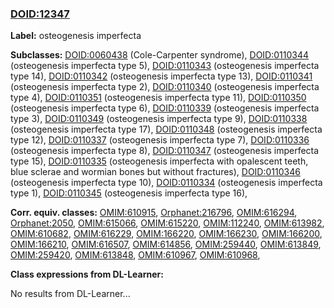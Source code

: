 
### [DOID:12347](http://purl.obolibrary.org/obo/DOID_12347)
**Label:** osteogenesis imperfecta

**Subclasses:** [DOID:0060438](http://purl.obolibrary.org/obo/DOID_0060438) (Cole-Carpenter syndrome), [DOID:0110344](http://purl.obolibrary.org/obo/DOID_0110344) (osteogenesis imperfecta type 5), [DOID:0110343](http://purl.obolibrary.org/obo/DOID_0110343) (osteogenesis imperfecta type 14), [DOID:0110342](http://purl.obolibrary.org/obo/DOID_0110342) (osteogenesis imperfecta type 13), [DOID:0110341](http://purl.obolibrary.org/obo/DOID_0110341) (osteogenesis imperfecta type 2), [DOID:0110340](http://purl.obolibrary.org/obo/DOID_0110340) (osteogenesis imperfecta type 4), [DOID:0110351](http://purl.obolibrary.org/obo/DOID_0110351) (osteogenesis imperfecta type 11), [DOID:0110350](http://purl.obolibrary.org/obo/DOID_0110350) (osteogenesis imperfecta type 6), [DOID:0110339](http://purl.obolibrary.org/obo/DOID_0110339) (osteogenesis imperfecta type 3), [DOID:0110349](http://purl.obolibrary.org/obo/DOID_0110349) (osteogenesis imperfecta type 9), [DOID:0110338](http://purl.obolibrary.org/obo/DOID_0110338) (osteogenesis imperfecta type 17), [DOID:0110348](http://purl.obolibrary.org/obo/DOID_0110348) (osteogenesis imperfecta type 12), [DOID:0110337](http://purl.obolibrary.org/obo/DOID_0110337) (osteogenesis imperfecta type 7), [DOID:0110336](http://purl.obolibrary.org/obo/DOID_0110336) (osteogenesis imperfecta type 8), [DOID:0110347](http://purl.obolibrary.org/obo/DOID_0110347) (osteogenesis imperfecta type 15), [DOID:0110335](http://purl.obolibrary.org/obo/DOID_0110335) (osteogenesis imperfecta with opalescent teeth, blue sclerae and wormian bones but without fractures), [DOID:0110346](http://purl.obolibrary.org/obo/DOID_0110346) (osteogenesis imperfecta type 10), [DOID:0110334](http://purl.obolibrary.org/obo/DOID_0110334) (osteogenesis imperfecta type 1), [DOID:0110345](http://purl.obolibrary.org/obo/DOID_0110345) (osteogenesis imperfecta type 16), 

**Corr. equiv. classes:** [OMIM:610915](http://purl.obolibrary.org/obo/OMIM_610915), [Orphanet:216796](http://www.orpha.net/ORDO/Orphanet_216796), [OMIM:616294](http://purl.obolibrary.org/obo/OMIM_616294), [Orphanet:2050](http://www.orpha.net/ORDO/Orphanet_2050), [OMIM:615066](http://purl.obolibrary.org/obo/OMIM_615066), [OMIM:615220](http://purl.obolibrary.org/obo/OMIM_615220), [OMIM:112240](http://purl.obolibrary.org/obo/OMIM_112240), [OMIM:613982](http://purl.obolibrary.org/obo/OMIM_613982), [OMIM:610682](http://purl.obolibrary.org/obo/OMIM_610682), [OMIM:616229](http://purl.obolibrary.org/obo/OMIM_616229), [OMIM:166220](http://purl.obolibrary.org/obo/OMIM_166220), [OMIM:166230](http://purl.obolibrary.org/obo/OMIM_166230), [OMIM:166200](http://purl.obolibrary.org/obo/OMIM_166200), [OMIM:166210](http://purl.obolibrary.org/obo/OMIM_166210), [OMIM:616507](http://purl.obolibrary.org/obo/OMIM_616507), [OMIM:614856](http://purl.obolibrary.org/obo/OMIM_614856), [OMIM:259440](http://purl.obolibrary.org/obo/OMIM_259440), [OMIM:613849](http://purl.obolibrary.org/obo/OMIM_613849), [OMIM:259420](http://purl.obolibrary.org/obo/OMIM_259420), [OMIM:613848](http://purl.obolibrary.org/obo/OMIM_613848), [OMIM:610967](http://purl.obolibrary.org/obo/OMIM_610967), [OMIM:610968](http://purl.obolibrary.org/obo/OMIM_610968), 

**Class expressions from DL-Learner:**

No results from DL-Learner...



